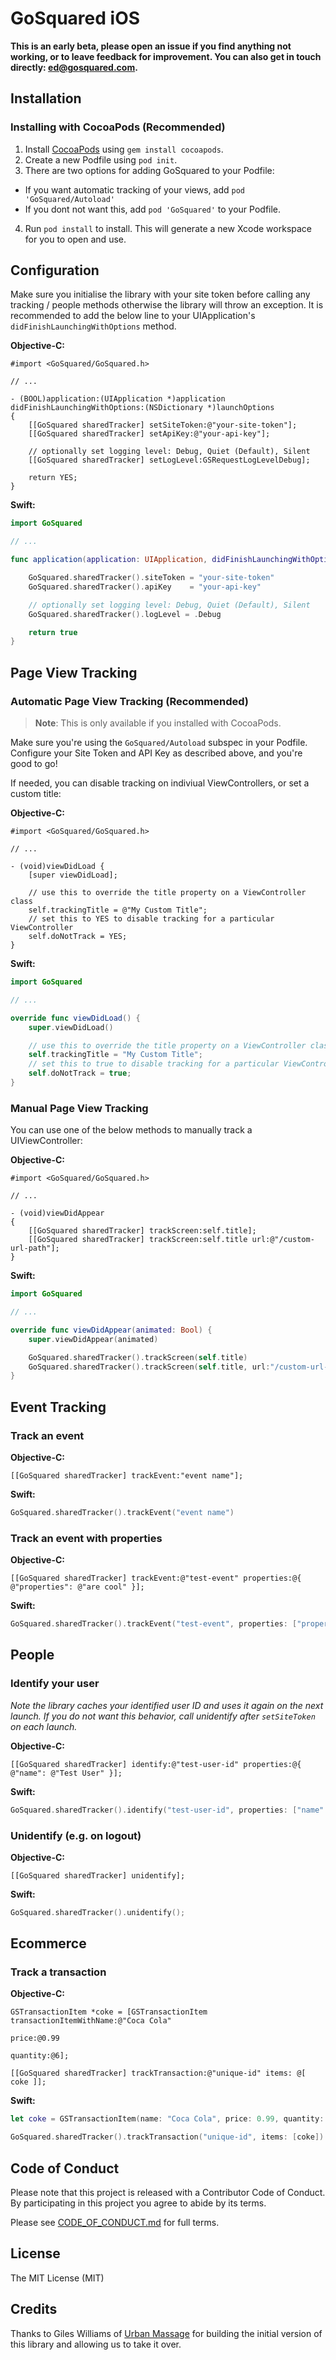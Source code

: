 # GoSquared iOS

**This is an early beta, please open an issue if you find anything not working, or to leave feedback for improvement. You can also get in touch directly: <ed@gosquared.com>.**

## Installation

### Installing with CocoaPods (Recommended)

1. Install [CocoaPods](https://cocoapods.org) using `gem install cocoapods`.
2. Create a new Podfile using `pod init`.
3. There are two options for adding GoSquared to your Podfile:
 - If you want automatic tracking of your views, add `pod 'GoSquared/Autoload'`
 - If you dont not want this, add `pod 'GoSquared'` to your Podfile.
4. Run `pod install` to install. This will generate a new Xcode workspace for you to open and use.

## Configuration

Make sure you initialise the library with your site token before calling any tracking / people methods otherwise the library will throw an exception. It is recommended to add the below line to your UIApplication's `didFinishLaunchingWithOptions` method.

**Objective-C:**

```objc
#import <GoSquared/GoSquared.h>

// ...

- (BOOL)application:(UIApplication *)application didFinishLaunchingWithOptions:(NSDictionary *)launchOptions
{
    [[GoSquared sharedTracker] setSiteToken:@"your-site-token"];
    [[GoSquared sharedTracker] setApiKey:@"your-api-key"];
    
    // optionally set logging level: Debug, Quiet (Default), Silent
    [[GoSquared sharedTracker] setLogLevel:GSRequestLogLevelDebug];

    return YES;
}
```

**Swift:**

```swift
import GoSquared

// ...

func application(application: UIApplication, didFinishLaunchingWithOptions launchOptions: [NSObject: AnyObject]?) -> Bool {

    GoSquared.sharedTracker().siteToken = "your-site-token"
    GoSquared.sharedTracker().apiKey    = "your-api-key"

    // optionally set logging level: Debug, Quiet (Default), Silent
    GoSquared.sharedTracker().logLevel = .Debug

    return true
}
```

## Page View Tracking

### Automatic Page View Tracking (Recommended)

> **Note**: This is only available if you installed with CocoaPods.

Make sure you're using the `GoSquared/Autoload` subspec in your Podfile. Configure your Site Token and API Key as described above, and you're good to go!

If needed, you can disable tracking on indiviual ViewControllers, or set a custom title:

**Objective-C:**

```objc
#import <GoSquared/GoSquared.h>

// ...

- (void)viewDidLoad {
    [super viewDidLoad];

    // use this to override the title property on a ViewController class
    self.trackingTitle = @"My Custom Title";
    // set this to YES to disable tracking for a particular ViewController
    self.doNotTrack = YES;
}

```

**Swift:**

```swift
import GoSquared

// ...

override func viewDidLoad() {
    super.viewDidLoad()

    // use this to override the title property on a ViewController class
    self.trackingTitle = "My Custom Title";
    // set this to true to disable tracking for a particular ViewController
    self.doNotTrack = true;
}
```

### Manual Page View Tracking

You can use one of the below methods to manually track a UIViewController:

**Objective-C:**

```objc
#import <GoSquared/GoSquared.h>

// ...

- (void)viewDidAppear
{
    [[GoSquared sharedTracker] trackScreen:self.title];
    [[GoSquared sharedTracker] trackScreen:self.title url:@"/custom-url-path"];
}
```

**Swift:**

```swift
import GoSquared

// ...

override func viewDidAppear(animated: Bool) {
    super.viewDidAppear(animated)

    GoSquared.sharedTracker().trackScreen(self.title)
    GoSquared.sharedTracker().trackScreen(self.title, url:"/custom-url-path")
}

```

## Event Tracking

### Track an event

**Objective-C:**

```objc
[[GoSquared sharedTracker] trackEvent:"event name"];
```

**Swift:**

```swift
GoSquared.sharedTracker().trackEvent("event name")
```

### Track an event with properties

**Objective-C:**

```objc
[[GoSquared sharedTracker] trackEvent:@"test-event" properties:@{ @"properties": @"are cool" }];
```

**Swift:**

```swift
GoSquared.sharedTracker().trackEvent("test-event", properties: ["properties": "are cool"])
```

## People

### Identify your user
*Note the library caches your identified user ID and uses it again on the next launch. If you do not want this behavior, call unidentify after `setSiteToken` on each launch.*

**Objective-C:**

```objc
[[GoSquared sharedTracker] identify:@"test-user-id" properties:@{ @"name": @"Test User" }];
```

**Swift:**

```swift
GoSquared.sharedTracker().identify("test-user-id", properties: ["name" : "Test User"])
```

### Unidentify (e.g. on logout)

**Objective-C:**

```objc
[[GoSquared sharedTracker] unidentify];
```

**Swift:**

```swift
GoSquared.sharedTracker().unidentify();
```

## Ecommerce

### Track a transaction

**Objective-C:**

```objc
GSTransactionItem *coke = [GSTransactionItem transactionItemWithName:@"Coca Cola"
                                                               price:@0.99
                                                            quantity:@6];

[[GoSquared sharedTracker] trackTransaction:@"unique-id" items: @[ coke ]];
```

**Swift:**

```swift
let coke = GSTransactionItem(name: "Coca Cola", price: 0.99, quantity: 6)

GoSquared.sharedTracker().trackTransaction("unique-id", items: [coke])
```

## Code of Conduct

Please note that this project is released with a Contributor Code of Conduct. By participating in this project you agree to abide by its terms.

Please see [CODE\_OF\_CONDUCT.md](https://github.com/gosquared/gosquared-ios/blob/master/CODE_OF_CONDUCT.md) for full terms.

## License

The MIT License (MIT)

## Credits

Thanks to Giles Williams of [Urban Massage](http://urbanmassage.com) for building the initial version of this library and allowing us to take it over.
